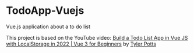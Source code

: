 # TodoApp-Vuejs

Vue.js application about a to do list

This project is based on the YouTube video: [Build a Todo List App in Vue JS with LocalStorage in 2022 | Vue 3 for Beginners](https://www.youtube.com/watch?v=qhjxAP1hFuI) by [Tyler Potts](https://www.youtube.com/@TylerPotts)